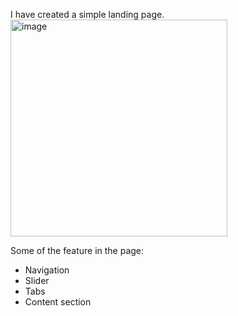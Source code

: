I have created a simple landing page.
<img width="347" alt="image" src="https://github.com/MarchesaLore/mountains-landing-page/assets/22336407/f88ebcf3-5aee-4e92-8c53-a36df4f940a1">

Some of the feature in the page:
- Navigation
- Slider
- Tabs
- Content section

